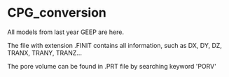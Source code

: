# CPG_conversion

All models from last year GEEP are here.

The file with extension .FINIT contains all information, such as DX, DY, DZ, TRANX, TRANY, TRANZ...

The pore volume can be found in .PRT file by searching keyword 'PORV'
